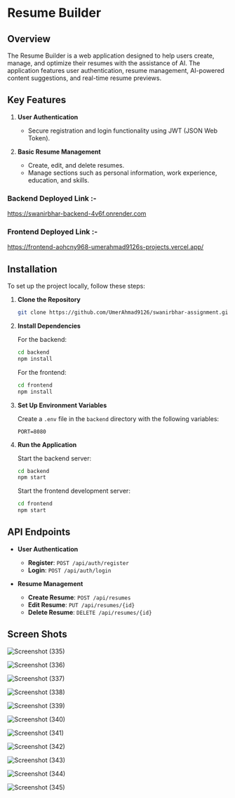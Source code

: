 # Resume Builder

## Overview
The Resume Builder is a web application designed to help users create, manage, and optimize their resumes with the assistance of AI. The application features user authentication, resume management, AI-powered content suggestions, and real-time resume previews.


## Key Features

1. **User Authentication**
   - Secure registration and login functionality using JWT (JSON Web Token).

2. **Basic Resume Management**
   - Create, edit, and delete resumes.
   - Manage sections such as personal information, work experience, education, and skills.

### Backend Deployed Link :-
 https://swanirbhar-backend-4v6f.onrender.com

### Frontend Deployed Link :-
https://frontend-aohcny968-umerahmad9126s-projects.vercel.app/

 

## Installation

To set up the project locally, follow these steps:

1. **Clone the Repository**

   ```bash
   git clone https://github.com/UmerAhmad9126/swanirbhar-assignment.git
   ```

2. **Install Dependencies**

   For the backend:
   ```bash
   cd backend
   npm install
   ```

   For the frontend:
   ```bash
   cd frontend
   npm install
   ```

3. **Set Up Environment Variables**

   Create a `.env` file in the `backend` directory with the following variables:

   ```
   PORT=8080
   ```

4. **Run the Application**

   Start the backend server:

   ```bash
   cd backend
   npm start
   ```

   Start the frontend development server:

   ```bash
   cd frontend
   npm start
   ```

## API Endpoints

- **User Authentication**
  - **Register**: `POST /api/auth/register`
  - **Login**: `POST /api/auth/login`

- **Resume Management**
  - **Create Resume**: `POST /api/resumes`
  - **Edit Resume**: `PUT /api/resumes/{id}`
  - **Delete Resume**: `DELETE /api/resumes/{id}`


 ## Screen Shots 


![Screenshot (335)](https://github.com/user-attachments/assets/adb64b1c-9528-4e38-98c4-1b8117c2f626)

![Screenshot (336)](https://github.com/user-attachments/assets/62b2afde-3131-4885-b2e7-9f25465e23d9)

![Screenshot (337)](https://github.com/user-attachments/assets/1b1653d7-5226-4a30-99ce-e238b5f82520)

![Screenshot (338)](https://github.com/user-attachments/assets/f480b7c8-5d87-4860-afcd-c6ba21fd2a51)

![Screenshot (339)](https://github.com/user-attachments/assets/5c56fd08-2188-4e45-916e-f43385496f2f)

![Screenshot (340)](https://github.com/user-attachments/assets/c7e53e69-15c3-46a4-9601-d01bb9e5a8c5)

![Screenshot (341)](https://github.com/user-attachments/assets/1fba41a7-c90f-43ed-9fe0-9e2902719ac3)

![Screenshot (342)](https://github.com/user-attachments/assets/9684a32d-89a0-4cf8-be84-1f3a8538b8d7)

![Screenshot (343)](https://github.com/user-attachments/assets/fb6f040b-fe26-44c3-bd7b-ea4f885dc36c) 

![Screenshot (344)](https://github.com/user-attachments/assets/a233739f-9db6-4ad5-a35a-8696097c1193)

![Screenshot (345)](https://github.com/user-attachments/assets/8e1d100f-0a37-4691-bf3b-64fac60282fa)
